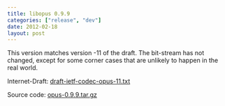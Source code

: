 ```yaml
---
title: libopus 0.9.9
categories: ["release", "dev"]
date: 2012-02-18
layout: post
---
```


This version matches version -11 of the draft. The bit-stream has not changed,
except for some corner cases that are unlikely to happen in the real world.

Internet-Draft: [draft-ietf-codec-opus-11.txt](http://tools.ietf.org/id/draft-ietf-codec-opus-11.txt)

Source code: [opus-0.9.9.tar.gz](http://downloads.xiph.org/releases/opus/opus-0.9.9.tar.gz)
